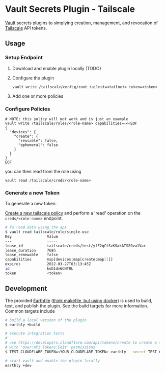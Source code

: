 # Vault Secrets Plugin - Tailscale

[Vault][vault] secrets plugins to simplying creation, management, and
revocation of [Tailscale][tailscale] API tokens.

## Usage

### Setup Endpoint

1. Download and enable plugin locally (TODO)

2. Configure the plugin

   ```
   vault write /tailscale/config/root tailnet=<tailnet> token=<token>
   ```

3. Add one or more policies

### Configure Policies

```
# NOTE: this policy will not work and is just an example
vault write /tailscale/roles/<role-name> capabilities=-<<EOF
{
  "devices": {
    "create": {
      "reusable": false,
      "ephemeral": false
    }
  }
}
EOF
```

you can then read from the role using

```
vault read /tailscale/creds/<role-name>
```

### Generate a new Token

To generate a new token:

[Create a new tailscale policy](#configure-policies) and perform a 'read' operation on the `creds/<role-name>` endpoint.

```bash
# To read data using the api
$ vault read tailscale/role/single-use
Key                Value
---                -----
lease_id           tailscale/creds/test/yfF2qCtSvKSakATS89va1Var
lease_duration     768h
lease_renewable    false
capabilities       map[devices:map[create:map[]]]
expires            2022-03-27T03:13:45Z
id                 koD1dv6CNTRL
token              <token>
```

## Development

The provided [Earthfile] ([think makefile, but using
docker](https://earthly.dev)) is used to build, test, and publish the plugin.
See the build targets for more information. Common targets include

```bash
# build a local version of the plugin
$ earthly +build

# execute integration tests
#
# use https://developers.cloudflare.com/api/tokens/create to create a token
# with 'User:API Tokens:Edit' permissions
$ TEST_CLOUDFLARE_TOKEN=<YOUR_CLOUDFLARE_TOKEN> earthly --secret TEST_CLOUDFLARE_TOKEN +test

# start vault and enable the plugin locally
earthly +dev
```

[vault]: https://www.vaultproject.io/
[tailscale]: https://tailscale.com/
[earthfile]: ./Earthfile
